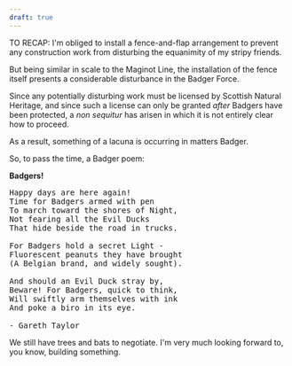 ```yaml
---
draft: true
---
```


TO RECAP: I'm obliged to install a fence-and-flap arrangement to prevent any construction work from disturbing the equanimity of my stripy friends.

But being similar in scale to the Maginot Line, the installation of the fence itself presents a considerable disturbance in the Badger Force.

Since any potentially disturbing work must be licensed by Scottish Natural Heritage, and since such a license can only be granted _after_ Badgers have been protected, a _non sequitur_ has arisen in which it is not entirely clear how to proceed.

As a result, something of a lacuna is occurring in matters Badger.

So, to pass the time, a Badger poem:

**Badgers!**
<pre>Happy days are here again!
Time for Badgers armed with pen
To march toward the shores of Night,
Not fearing all the Evil Ducks
That hide beside the road in trucks.

For Badgers hold a secret Light -
Fluorescent peanuts they have brought
(A Belgian brand, and widely sought).

And should an Evil Duck stray by,
Beware! For Badgers, quick to think,
Will swiftly arm themselves with ink
And poke a biro in its eye.

- Gareth Taylor</pre>

We still have trees and bats to negotiate. I'm very much looking forward to, you know, building something.

